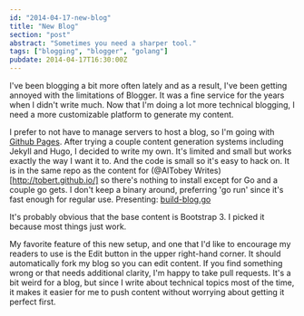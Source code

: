 ```yaml
---
id: "2014-04-17-new-blog"
title: "New Blog"
section: "post"
abstract: "Sometimes you need a sharper tool."
tags: ["blogging", "blogger", "golang"]
pubdate: 2014-04-17T16:30:00Z
---
```


I've been blogging a bit more often lately and as a result, I've been getting
annoyed with the limitations of Blogger. It was a fine service for the years
when I didn't write much. Now that I'm doing a lot more technical blogging,
I need a more customizable platform to generate my content.

I prefer to not have to manage servers to host a blog, so I'm going with
[Github Pages](https://pages.github.com/).
After trying a couple content generation systems including Jekyll and Hugo, I decided to
write my own. It's limited and small but works exactly the way I want it to. And the code is
small so it's easy to hack on. It is in the same repo as the content for
(@AlTobey Writes)[http://tobert.github.io/] so there's nothing to install except for
Go and a couple go gets. I don't keep a binary around, preferring 'go run' since it's
fast enough for regular use. Presenting:
[build-blog.go](https://github.com/tobert/tobert.github.io/blob/master/build-blog.go)

It's probably obvious that the base content is Bootstrap 3. I picked it because most
things just work.

My favorite feature of this new setup, and one that I'd like to encourage my readers
to use is the Edit button in the upper right-hand corner. It should automatically fork
my blog so you can edit content. If you find something wrong or that needs additional
clarity, I'm happy to take pull requests. It's a bit weird for a blog, but since I write
about technical topics most of the time, it makes it easier for me to push content without
worrying about getting it perfect first.

